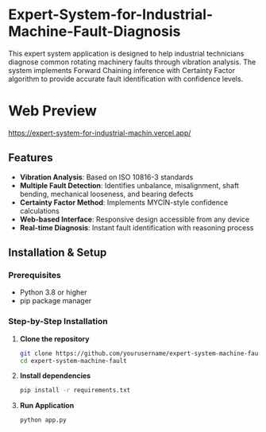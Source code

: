 # Expert-System-for-Industrial-Machine-Fault-Diagnosis
This expert system application is designed to help industrial technicians diagnose common rotating machinery faults through vibration analysis. The system implements Forward Chaining inference with Certainty Factor algorithm to provide accurate fault identification with confidence levels.

# Web Preview
https://expert-system-for-industrial-machin.vercel.app/

## Features

- **Vibration Analysis**: Based on ISO 10816-3 standards
- **Multiple Fault Detection**: Identifies unbalance, misalignment, shaft bending, mechanical looseness, and bearing defects
- **Certainty Factor Method**: Implements MYCIN-style confidence calculations
- **Web-based Interface**: Responsive design accessible from any device
- **Real-time Diagnosis**: Instant fault identification with reasoning process

## Installation & Setup

### Prerequisites
- Python 3.8 or higher
- pip package manager

### Step-by-Step Installation

1. **Clone the repository**
   ```bash
   git clone https://github.com/yourusername/expert-system-machine-fault.git
   cd expert-system-machine-fault

2. **Install dependencies**
   ```bash
   pip install -r requirements.txt

2. **Run Application**
   ```bash
   python app.py
